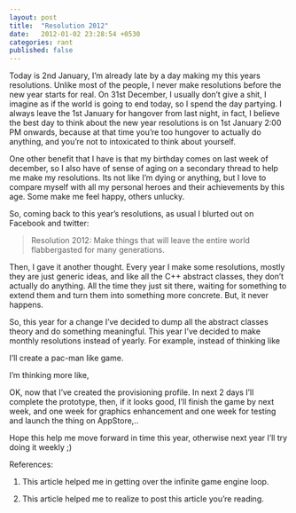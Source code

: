 ```yaml
---
layout: post
title:  "Resolution 2012"
date:   2012-01-02 23:28:54 +0530
categories: rant
published: false
---
```


Today is 2nd January, I’m already late by a day making my this years resolutions. Unlike most of the people, I never make resolutions before the new year starts for real. On 31st December, I usually don’t give a shit, I imagine as if the world is going to end today, so I spend the day partying. I always leave the 1st January for hangover from last night, in fact, I believe the best day to think about the new year resolutions is on 1st January 2:00 PM onwards, because at that time you’re too hungover to actually do anything, and you’re not to intoxicated to think about yourself.

One other benefit that I have is that my birthday comes on last week of december, so I also have of sense of aging on a secondary thread to help me make my resolutions. Its not like I’m dying or anything, but I love to compare myself with all my personal heroes and their achievements by this age. Some make me feel happy, others unlucky.

So, coming back to this year’s resolutions, as usual I blurted out on Facebook and twitter:

> Resolution 2012: Make things that will leave the entire world flabbergasted for many generations.

Then, I gave it another thought. Every year I make some resolutions, mostly they are just generic ideas, and like all the C++ abstract classes, they don’t actually do anything. All the time they just sit there, waiting for something to extend them and turn them into something more concrete. But, it never happens.

So, this year for a change I’ve decided to dump all the abstract classes theory and do something meaningful. This year I’ve decided to make monthly resolutions instead of yearly. For example, instead of thinking like

I’ll create a pac-man like game.

I’m thinking more like,

OK, now that I’ve created the provisioning profile. In next 2 days I’ll complete the prototype, then, if it looks good, I’ll finish the game by next week, and one week for graphics enhancement and one week for testing and launch the thing on AppStore,..

Hope this help me move forward in time this year, otherwise next year I’ll try doing it weekly ;)

References:

1. This article helped me in getting over the infinite game engine loop.

2. This article helped me to realize to post this article you’re reading.